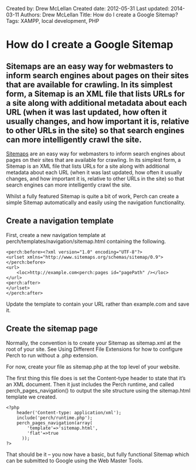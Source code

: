 Created by: Drew McLellan
Created date: 2012-05-31
Last updated: 2014-03-11
Authors: Drew McLellan
Title: How do I create a Google Sitemap?
Tags: XAMPP, local development, PHP

# How do I create a Google Sitemap

## Sitemaps are an easy way for webmasters to inform search engines about pages on their sites that are available for crawling. In its simplest form, a Sitemap is an XML file that lists URLs for a site along with additional metadata about each URL (when it was last updated, how often it usually changes, and how important it is, relative to other URLs in the site) so that search engines can more intelligently crawl the site.

[Sitemaps](http://www.sitemaps.org/) are an easy way for webmasters to inform search engines about pages on their sites that are available for crawling. In its simplest form, a Sitemap is an XML file that lists URLs for a site along with additional metadata about each URL (when it was last updated, how often it usually changes, and how important it is, relative to other URLs in the site) so that search engines can more intelligently crawl the site.

Whilst a fully featured Sitemap is quite a bit of work, Perch can create a simple Sitemap automatically and easily using the navigation functionality.

## Create a navigation template

First, create a new navigation template at perch/templates/navigation/sitemap.html containing the following.

    <perch:before><?xml version="1.0" encoding="UTF-8"?>
    <urlset xmlns="http://www.sitemaps.org/schemas/sitemap/0.9">
    </perch:before>
    <url>
    	<loc>http://example.com<perch:pages id="pagePath" /></loc>
    </url>
    <perch:after>
    </urlset>
    </perch:after>

Update the template to contain your URL rather than example.com and save it.

## Create the sitemap page

Normally, the convention is to create your Sitemap as sitemap.xml at the root of your site. See Using Different File Extensions for how to configure Perch to run without a .php extension.

For now, create your file as sitemap.php at the top level of your website.

The first thing this file does is set the Content-type header to state that it’s an XML document. Then it just includes the Perch runtime, and called perch_pages_navigation() to output the site structure using the sitemap.html template we created.

    <?php
	    header('Content-type: application/xml');
	    include('perch/runtime.php');
	    perch_pages_navigation(array(
		    'template'=>'sitemap.html',
		    'flat'=>true
		  ));
    ?>

That should be it – you now have a basic, but fully functional Sitemap which can be submitted to Google using the Web Master Tools.
